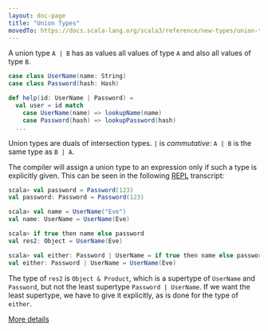 ```yaml
---
layout: doc-page
title: "Union Types"
movedTo: https://docs.scala-lang.org/scala3/reference/new-types/union-types.html
---
```


A union type `A | B` has as values all values of type `A` and also all values of type `B`.


```scala
case class UserName(name: String)
case class Password(hash: Hash)

def help(id: UserName | Password) =
  val user = id match
    case UserName(name) => lookupName(name)
    case Password(hash) => lookupPassword(hash)
  ...
```

Union types are duals of intersection types. `|` is _commutative_:
`A | B` is the same type as `B | A`.

The compiler will assign a union type to an expression only if such a
type is explicitly given. This can be seen in the following [REPL](https://docs.scala-lang.org/overviews/repl/overview.html) transcript:

```scala
scala> val password = Password(123)
val password: Password = Password(123)

scala> val name = UserName("Eve")
val name: UserName = UserName(Eve)

scala> if true then name else password
val res2: Object = UserName(Eve)

scala> val either: Password | UserName = if true then name else password
val either: Password | UserName = UserName(Eve)
```

The type of `res2` is `Object & Product`, which is a supertype of
`UserName` and `Password`, but not the least supertype `Password |
UserName`.  If we want the least supertype, we have to give it
explicitly, as is done for the type of `either`.

[More details](./union-types-spec.md)
